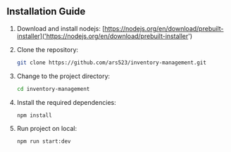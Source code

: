 ## Installation Guide

1. Download and install nodejs:
   [https://nodejs.org/en/download/prebuilt-installer]('https://nodejs.org/en/download/prebuilt-installer')

2. Clone the repository:
   ```bash
   git clone https://github.com/ars523/inventory-management.git
   ```
3. Change to the project directory:
   ```bash
   cd inventory-management
   ```
4. Install the required dependencies:
   ```bash
   npm install
   ```
5. Run project on local:
   ```bash
   npm run start:dev
   ```
